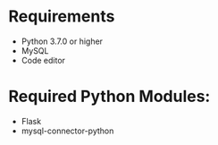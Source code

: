 # Requirements
- Python 3.7.0 or higher
- MySQL
- Code editor

# Required Python Modules:
- Flask
- mysql-connector-python